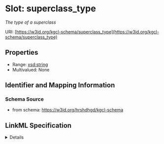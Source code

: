 # Slot: superclass_type
_The type of a superclass_


URI: [https://w3id.org/kgcl-schema/superclass_type](https://w3id.org/kgcl-schema/superclass_type)



<!-- no inheritance hierarchy -->




## Properties

* Range: [xsd:string](xsd:string)
* Multivalued: None







## Identifier and Mapping Information







### Schema Source


* from schema: https://w3id.org/hrshdhgd/kgcl-schema




## LinkML Specification

<details>
```yaml
name: superclass type
description: The type of a superclass
deprecated: no longer required
from_schema: https://w3id.org/hrshdhgd/kgcl-schema
rank: 1000
alias: superclass_type
range: string

```
</details>